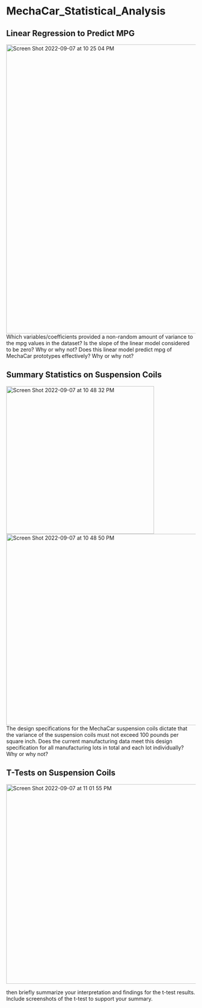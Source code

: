 # MechaCar_Statistical_Analysis

## Linear Regression to Predict MPG
<img width="769" alt="Screen Shot 2022-09-07 at 10 25 04 PM" src="https://user-images.githubusercontent.com/70240501/189041175-541d762a-4baa-4fd6-a11a-e859356fd751.png">
Which variables/coefficients provided a non-random amount of variance to the mpg values in the dataset?
Is the slope of the linear model considered to be zero? Why or why not?
Does this linear model predict mpg of MechaCar prototypes effectively? Why or why not?


## Summary Statistics on Suspension Coils
<img width="393" alt="Screen Shot 2022-09-07 at 10 48 32 PM" src="https://user-images.githubusercontent.com/70240501/189044235-233f8731-7bac-47d2-ac36-f5e9e970750f.png">
<img width="509" alt="Screen Shot 2022-09-07 at 10 48 50 PM" src="https://user-images.githubusercontent.com/70240501/189044237-314fc459-a768-4d93-a300-254634fb0e57.png">
The design specifications for the MechaCar suspension coils dictate that the variance of the suspension coils must not exceed 100 pounds per square inch. Does the current manufacturing data meet this design specification for all manufacturing lots in total and each lot individually? Why or why not?

## T-Tests on Suspension Coils
<img width="531" alt="Screen Shot 2022-09-07 at 11 01 55 PM" src="https://user-images.githubusercontent.com/70240501/189046295-5a3f0154-7044-4e62-9a33-77b156ba57e1.png">

then briefly summarize your interpretation and findings for the t-test results. Include screenshots of the t-test to support your summary.


